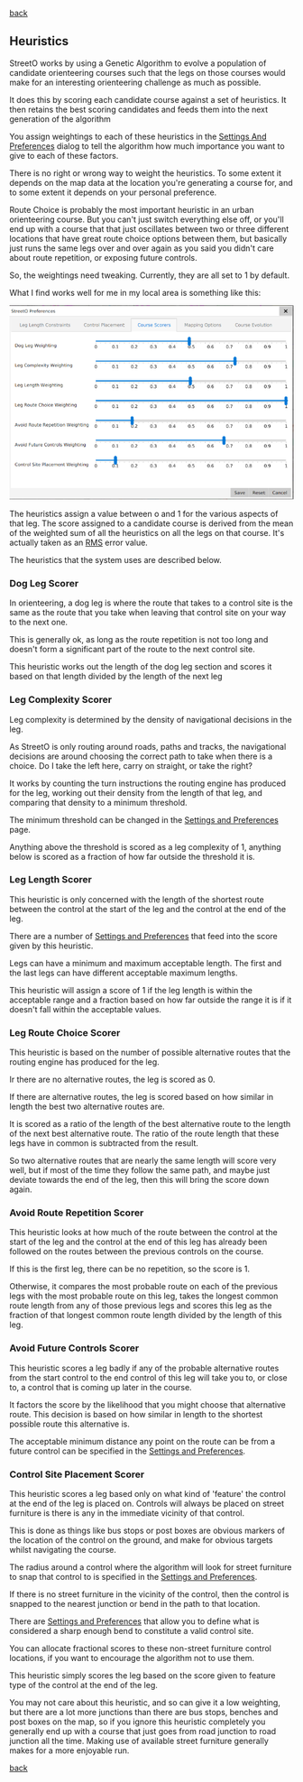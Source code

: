 [back](./index.md)

## Heuristics

StreetO works by using a Genetic Algorithm to evolve a population of candidate orienteering courses such that the
legs on those courses would make for an interesting orienteering challenge as much as possible.

It does this by scoring each candidate course against a set of heuristics. It then retains the best scoring candidates
and feeds them into the next generation of the algorithm


You assign weightings to each of these heuristics in the
[Settings And Preferences](./SettingsAndPreferences.md#course-scoring-preferences) dialog to tell the algorithm how
much importance you want to give to each of these factors.

There is no right or wrong way to weight the heuristics. To some extent it depends on the map data at the location 
you're generating a course for, and to some extent it depends on your personal preference.

Route Choice is probably the most important heuristic in an urban orienteering course. But you can't just switch
everything else off, or you'll end up with a course that that just oscillates between two or three different locations
that have great route choice options between them, but basically just runs the same legs over and over again as you said you 
didn't care about route repetition, or exposing future controls.

So, the weightings need tweaking. Currently, they are all set to 1 by default.

What I find works well for me in my local area is something like this:

![Image](./doc/coursescorerprefs.png)


The heuristics assign a value between o and 1 for the various aspects of that leg. The score assigned to a candidate
course is derived from the mean of the weighted sum of all the heuristics on all the legs on that course. It's actually
taken as an [RMS](https://en.wikipedia.org/wiki/Root_mean_square) error value.

The heuristics that the system uses are described below.

### Dog Leg Scorer
In orienteering, a dog leg is where the route that takes to a control site is the same as the route that you take when
leaving that control site on your way to the next one.

This is generally ok, as long as the route repetition is not too long and doesn't form a significant part of the route to
the next control site.

This heuristic works out the length of the dog leg section and scores it based on that length divided by the length
of the next leg

### Leg Complexity Scorer
Leg complexity is determined by the density of navigational decisions in the leg.

As StreetO is only routing around roads, paths and tracks, the navigational decisions are around choosing the correct
path to take when there is a choice. Do I take the left here, carry on straight, or take the right?

It works by counting the turn instructions the routing engine has produced for the leg, working out their density from
the length of that leg, and comparing that density to a minimum threshold. 

The minimum threshold can be changed in the
[Settings and Preferences](./SettingsAndPreferences.md#min-average-distance-between-junctions) page.

Anything above the threshold is scored as a leg complexity of 1, anything below is scored as a fraction of how far 
outside the threshold it is.

### Leg Length Scorer
This heuristic is only concerned with the length of the shortest route between the control at the start of the leg
and the control at the end of the leg.

There are a number of [Settings and Preferences](./SettingsAndPreferences.md#leg-length-preferences) that feed into the
score given by this heuristic.

Legs can have a minimum and maximum acceptable length. The first and the last legs can have different acceptable 
maximum lengths.

This heuristic will assign a score of 1 if the leg length is within the acceptable range and a fraction based on how 
far outside the range it is if it doesn't fall within the acceptable values.

### Leg Route Choice Scorer
This heuristic is based on the number of possible alternative routes that the routing engine has produced for the leg.

Ir there are no alternative routes, the leg is scored as 0.

If there are alternative routes, the leg is scored based on how similar in length the best two alternative routes are.

It is scored as a ratio of the length of the best alternative route to the length of the next best alternative route. 
The ratio of the route length that these legs have in common is subtracted from the result.

So two alternative routes that are nearly the same length will score very well, but if most of the time they follow 
the same path, and maybe just deviate towards the end of the leg, then this will bring the score down again.

### Avoid Route Repetition Scorer
This heuristic looks at how much of the route between the control at the start of the leg and the control at the end of
this leg has already been followed on the routes between the previous controls on the course.

If this is the first leg, there can be no repetition, so the score is 1.

Otherwise, it compares the most probable route on each of the previous legs with the most probable route on this leg,
takes the longest common route length from any of those previous legs and scores this leg as the fraction of that 
longest common route length divided by the length of this leg.




### Avoid Future Controls Scorer
This heuristic scores a leg badly if any of the probable alternative routes from the start control to the end control 
of this leg will take you to, or close to, a control that is coming up later in the course.

It factors the score by the likelihood that you might choose that alternative route. This decision is based on how 
similar in length to the shortest possible route this alternative is.

The acceptable minimum distance any point on the route can be from a future control can be specified in the
[Settings and Preferences](./SettingsAndPreferences.md#min-control-separation).

### Control Site Placement Scorer

This heuristic scores a leg based only on what kind of 'feature' the control at the end of the leg is placed on.
Controls will always be placed on street furniture is there is any in the immediate vicinity of that control.

This is done as things like bus stops or post boxes are obvious markers of the location of the control on the ground, 
and make for obvious targets whilst navigating the course.

The radius around a control where the algorithm will look for street furniture to snap that control to 
is specified in the [Settings and Preferences](./SettingsAndPreferences.md#street-furniture-distance).

If there is no street furniture in the vicinity of the control, then the control is snapped to the nearest junction or 
bend in the path to that location.

There are  [Settings and Preferences](./SettingsAndPreferences.md#control-placement-preferences) that 
allow you to define what is considered a sharp enough bend to constitute a valid control site.

You can allocate fractional scores to these non-street furniture control locations, if you want to encourage the 
algorithm not to use them.

This heuristic simply scores the leg based on the score given to feature type of the control at the end of the leg.

You may not care about this heuristic, and so can give it a low weighting, but there are a lot more junctions than there
are bus stops, benches and post boxes on the map, so if you ignore this heuristic completely you generally end up with
a course that just goes from road junction to road junction all the time. Making use of available street furniture
generally makes for a more enjoyable run.



[back](./index.md)